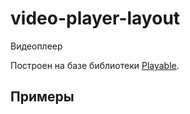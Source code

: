 # video-player-layout
Видеоплеер

Построен на базе библиотеки [Playable](https://wix.github.io/playable/).

## Примеры
